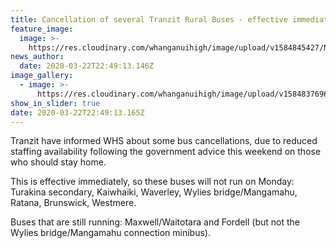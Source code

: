 ```yaml
---
title: Cancellation of several Tranzit Rural Buses - effective immediately
feature_image:
  image: >-
    https://res.cloudinary.com/whanganuihigh/image/upload/v1584845427/News/bus_cancellation_list.jpg
news_author:
  date: 2020-03-22T22:49:13.146Z
image_gallery:
  - image: >-
      https://res.cloudinary.com/whanganuihigh/image/upload/v1584837696/News/tranzit_coachlines_image.better.png
show_in_slider: true
date: 2020-03-22T22:49:13.165Z
---
```

Tranzit have informed WHS about some bus cancellations, due to reduced staffing availability following the government advice this weekend on those who should stay home.

This is effective immediately, so these buses will not run on Monday: Turakina secondary, Kaiwhaiki, Waverley, Wylies bridge/Mangamahu, Ratana, Brunswick, Westmere.

Buses that are still running: Maxwell/Waitotara and Fordell (but not the Wylies bridge/Mangamahu connection minibus).